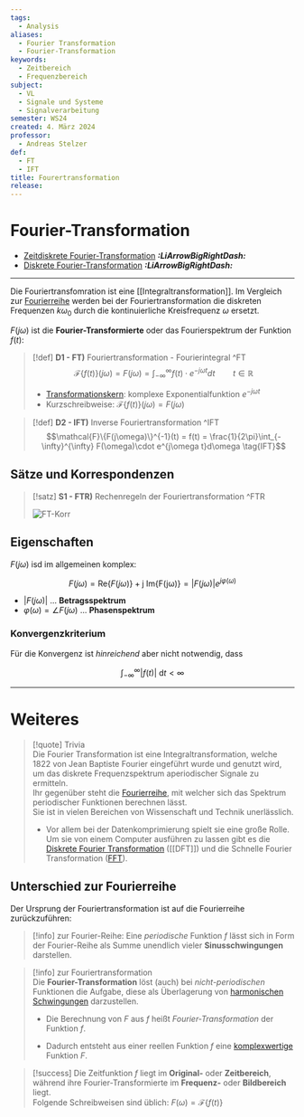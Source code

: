 ```yaml
---
tags:
  - Analysis
aliases:
  - Fourier Transformation
  - Fourier-Transformation
keywords:
  - Zeitbereich
  - Frequenzbereich
subject:
  - VL
  - Signale und Systeme
  - Signalverarbeitung
semester: WS24
created: 4. März 2024
professor:
  - Andreas Stelzer
def:
  - FT
  - IFT
title: Fourertransformation
release:
---
```


# Fourier-Transformation

- [Zeitdiskrete Fourier-Transformation](Zeitdiskrete%20Fourier-Transformation.md) ***:LiArrowBigRightDash:***
- [Diskrete Fourier-Transformation](DFT.md) ***:LiArrowBigRightDash:***

---

Die Fouriertransfomration ist eine [[Integraltransformation]]. Im Vergleich zur [Fourierreihe](Fourierreihe.md) werden bei der Fouriertransformation die diskreten Frequenzen $k\omega_{0}$ durch die kontinuierliche Kreisfrequenz $\omega$ ersetzt.

$F(j\omega)$ ist die **Fourier-Transformierte** oder das Fourierspektrum der Funktion $f(t)$:

> [!def] **D1 - FT)** Fouriertransformation - Fourierintegral ^FT
> $$\mathcal{F}\{f(t)\}(j\omega) = F(j\omega) = \int_{-\infty}^{\infty} f(t)\cdot e^{-j\omega t}dt \qquad t \in \mathbb{R}\tag{FT}$$
> 
> - [Transformationskern](Integraltransformation.md): komplexe Exponentialfunktion $e^{ -j\omega t }$
> - Kurzschreibweise: $\mathcal{F}\{f(t)\}(j\omega) = F(j\omega)$



> [!def] **D2 - IFT)** Inverse Fouriertransformation ^IFT
> $$\mathcal{F}\{F(j\omega)\}^{-1}(t) = f(t) = \frac{1}{2\pi}\int_{-\infty}^{\infty} F(\omega)\cdot e^{j\omega t}d\omega \tag{IFT}$$

## Sätze und Korrespondenzen

> [!satz] **S1 - FTR)** Rechenregeln der Fouriertransformation ^FTR
>
> ![FT-Korr](Korrespondenzen/FT-Korr.md#^T1)

## Eigenschaften

$F(j\omega)$ isd im allgemeinen komplex:

$$F(j\omega) = \mathrm{Re}\left\{ F(j\omega) \right\} +\mathrm{j} ~\mathrm{Im\left\{ F(j\omega) \right\} }= \left| F(j\omega) \right| e^{ j\varphi(\omega) }   $$
- $\left| F(j\omega) \right|$ ... **Betragsspektrum**
- $\varphi(\omega) = \angle F(j\omega)$ ... **Phasenspektrum**

### Konvergenzkriterium

Für die Konvergenz ist *hinreichend* aber nicht notwendig, dass

$$
\int_{-\infty}^{\infty} \lvert f(t) \rvert \mathrm{~d}t < \infty
$$


---

# Weiteres

> [!quote] Trivia  
> Die Fourier Transformation ist eine Integraltransformation, welche 1822 von Jean Baptiste Fourier eingeführt wurde und genutzt wird, um das diskrete Frequenzspektrum aperiodischer Signale zu ermitteln.  
> Ihr gegenüber steht die [Fourierreihe](Fourierreihe.md), mit welcher sich das Spektrum periodischer Funktionen berechnen lässt.  
> Sie ist in vielen Bereichen von Wissenschaft und Technik unerlässlich.
> 
> - Vor allem bei der Datenkomprimierung spielt sie eine große Rolle. Um sie von einem Computer ausführen zu lassen gibt es die [Diskrete Fourier Transformation](DFT.md) ([[DFT]]) und die Schnelle Fourier Transformation ([FFT](../Softwareentwicklung/DS-Algo/FFT.md)).

## Unterschied zur Fourierreihe

Der Ursprung der Fouriertransformation ist auf die Fourierreihe zurückzuführen:

> [!info] zur Fourier-Reihe:
> Eine *periodische* Funktion $f$ lässt sich in Form der Fourier-Reihe als Summe unendlich vieler **Sinusschwingungen** darstellen.

> [!info] zur Fouriertransformation  
> Die **Fourier-Transformation** löst (auch) bei *nicht-periodischen* Funktionen die Aufgabe, diese als Überlagerung von [harmonischen Schwingungen](../../Physik/harmonische%20Schwingungen.md) darzustellen.
> 
> - Die Berechnung von $F$ aus $f$ heißt *Fourier-Transformation* der Funktion $f$.  
>
> - Dadurch entsteht aus einer reellen Funktion $f$ eine [komplexwertige](Komplexe%20Zahlen.md) Funktion $F$.

>[!success] Die Zeitfunktion $f$ liegt im **Original-** oder **Zeitbereich**, während ihre Fourier-Transformierte im **Frequenz-** oder **Bildbereich** liegt.  
> Folgende Schreibweisen sind üblich: $F(\omega)=\mathcal{F}\{f(t)\}$